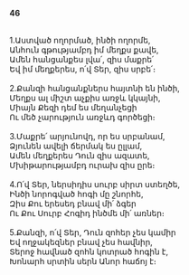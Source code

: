 **46**

\
1.Աստված ողորմած, ինծի ողորմե,\
Անհուն գթությամբդ իմ մեղքս քավե,\
Ամեն հանցանքես լվա՛, զիս մաքրե՛\
Եվ իմ մեղքերես, ո՛վ Տեր, զիս սրբե՛։\
\
2.Քանզի հանցանքներս հայտնի են ինծի,\
Մեղքս ալ միշտ աչքիս առջև կկայնի,\
Միայն Քեզի դեմ ես մեղանչեցի\
Ու մեծ չարություն առջևդ գործեցի։\
\
3.Մաքրե՛ արյունովդ, որ ես սրբանամ,\
Ձյունեն ավելի ճերմակ ես ըլլամ,\
Ամեն մեղքերես Դուն զիս ազատե,\
Մխիթարությամբդ ուրախ զիս ըրե։\
\
4.Ո՛վ Տեր, ներսիդիս սուրբ սիրտ ստեղծե,\
Ինծի նորոգված հոգի մը շնորհե,\
Զիս Քու երեսեդ բնավ մի՛ ձգեր\
Ու Քու Սուրբ Հոգիդ ինծմե մի՛ առներ։\
\
5.Քանզի, ո՛վ Տեր, Դուն զոհեր չես կամիր\
Եվ ողջակեզներ բնավ չես հավնիր,\
Տերոջ հավնած զոհն կոտրած հոգին է,\
Խոնարհ սրտին սերն Անոր հաճոյ է։
